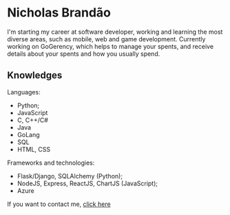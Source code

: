 # Nicholas Brandão

I'm starting my career at software developer, working and learning the most diverse areas, such as mobile, web and game development.
Currently working on GoGerency, which helps to manage your spents, and receive details about your spents and how you usually spend.

## Knowledges


Languages:
* Python;
* JavaScript
* C, C++/C#
* Java
* GoLang
* SQL
* HTML, CSS

Frameworks and technologies:
* Flask/Django, SQLAlchemy (Python);
* NodeJS, Express, ReactJS, ChartJS (JavaScript);
* Azure

If you want to contact me, [click here](https://www.linkedin.com/in/nicholas-brandao-developer)
